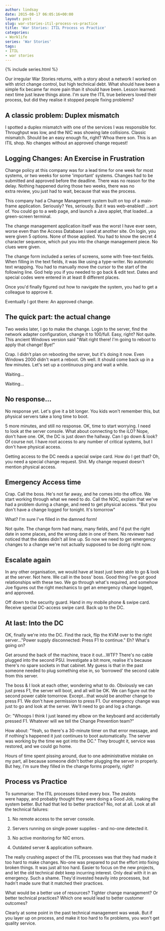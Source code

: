 ```yaml
---
author: lindsay
date: 2015-08-17 06:05:16+00:00
layout: post
slug: war-stories-itil-process-vs-practice
title: 'War Stories: ITIL Process vs Practice'
categories:
- Worklife
series: 'War Stories'
tags:
- ITIL
- war stories
---
```


{% include series.html %}

Our irregular War Stories returns, with a story about a network I worked on with strict change control, but high technical debt. What should have been a simple fix became far more pain than it should have been. Lesson learned: next time just leave things alone. I'm sure the ITIL true believers loved their process, but did they realise it stopped people fixing problems?


## A classic problem: Duplex mismatch


I spotted a duplex mismatch with one of the services I was responsible for. Throughput was low, and the NIC was showing late collisions. Classic mismatch. Should be an easy enough fix, right? Whoa there son. This is an ITIL shop. No changes without an approved change request!


## Logging Changes: An Exercise in Frustration


Change policy at this company was for a lead time for one week for most systems, or two weeks for some 'important' systems. Changes had to be submitted and approved before the deadline. There was no reason for the delay. Nothing happened during those two weeks, there was no extra review, you just had to wait, because that was the process.

This company had a Change Management system built on top of a main-frame application. Seriously? Yes, seriously. But it was web-enabled! ...sort of. You could go to a web page, and launch a Java applet, that loaded...a green-screen terminal.

The change management application itself was the worst I have ever seen, worse even than the Access Database I used at another site. On login, you were given 5 options. None of those applied. You had to know the secret 4 character sequence, which put you into the change management piece. No clues were given.

The change form included a series of screens, some with free-text fields. When filling in the text fields, it was like using a type-writer. No automatic text wrapping. You had to manually move the cursor to the start of the following line. God help you if you needed to go back & edit text. Dates and special codes were entered in at least 8 different places.

Once you'd finally figured out how to navigate the system, you had to get a colleague to approve it.

Eventually I got there: An approved change.


## The quick part: the actual change


Two weeks later, I go to make the change. Login to the server, find the network adapter configuration, change it to 100/full. Easy, right? Not quite. This ancient Windows version said "Wait right there! I'm going to reboot to apply that change! Bye!"

Crap. I didn't plan on rebooting the server, but it's doing it now. Even Windows 2000 didn't want a reboot. Oh well. It should come back up in a few minutes. Let's set up a continuous ping and wait a while.

Waiting...

Waiting...


## No response...


No response yet. Let's give it a bit longer. You kids won't remember this, but physical servers take a long time to boot.

5 more minutes, and still no response. OK, time to start worrying. I need to look at the server console. What about connecting to the iLO? Nope, don't have one. OK, the DC is just down the hallway. Can I go down & look? Of course not. I have root access to any number of critical systems, but I don't have physical access.

Getting access to the DC needs a special swipe card. How do I get that? Oh, you need a special change request. Shit. My change request doesn't mention physical access.


## Emergency Access time


Crap. Call the boss. He's not far away, and he comes into the office. We start working through what we need to do. Call the NOC, explain that we've had a problem during a change, and need to get physical access. "But you don't have a change logged for tonight. It's tomorrow"

What? I'm sure I've filled in the damned form!

Not quite. The change form had many, many fields, and I'd put the right date in some places, and the wrong date in one of them. No reviewer had noticed that the dates didn't all line up. So now we need to get emergency changes to a change we're not actually supposed to be doing right now.


## Escalate again


In any other organisation, we would have at least just been able to go & look at the server. Not here. We call in the boss' boss. Good thing I've got good relationships with these two. We go through what's required, and somehow Joe figures out the right mechanics to get an emergency change logged, and approved.

Off down to the security guard. Hand in my mobile phone & swipe card. Receive special DC-access swipe card. Back up to the DC.


## At last: Into the DC


OK, finally we're into the DC. Find the rack, flip the KVM over to the right server..."Power supply disconnected: Press F1 to continue." Eh? What's going on?

Get around the back of the machine, trace it out...WTF? There's no cable plugged into the second PSU. Investigate a bit more, realise it's because there's no spare sockets in that cabinet. My guess is that in the past someone needed to plug something else in, so 'borrowed' the second cable from this server.

The boss & I look at each other, wondering what to do. Obviously we can just press F1, the server will boot, and all will be OK. We can figure out the second power cable tomorrow. Except...that would be another change to press F1. We don't have permission to press F1. Our emergency change was just to go and look at the server. We'll need to go and log a change.

Or: "Whoops I think I just leaned my elbow on the keyboard and accidentally pressed F1. Whatever will we tell the Change Prevention team?"

How about: "Yeah, so there's a 30-minute timer on that error message, and if nothing's happened it just continues to boot automatically. The server was working by the time we got into the DC." They brought it, service was restored, and we could go home.

Hours of time spent pissing around, due to one administrative mistake on my part, all because someone didn't bother plugging the server in properly. But hey, I'm sure they filled in the change forms properly, right?


## Process vs Practice


To summarise: The ITIL processes ticked every box. The zealots were happy, and probably thought they were doing a Good Job, making the system better. But had that led to better practice? No, not at all. Look at all the technical failures:


  1. No remote access to the server console.

  2. Servers running on single power supplies - and no-one detected it.

  3. No active monitoring for NIC errors.

  4. Outdated server & application software.


The really crushing aspect of the ITIL processes was that they had made it too hard to make changes. No-one was prepared to put the effort into fixing broken things. It was just all too hard. Easier to focus on the new projects, and let the old technical debt keep incurring interest. Only deal with it in an emergency. Such a shame. They'd invested heavily into processes, but hadn't made sure that it matched their practices.

What would be a better use of resources? Tighter change management? Or better technical practices? Which one would lead to better customer outcomes?

Clearly at some point in the past technical management was weak. But if you layer up on process, and make it too hard to fix problems, you won't get quality service.
